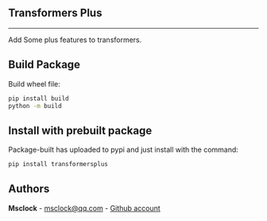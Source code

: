 ## Transformers Plus
---
Add Some plus features to transformers.

## Build Package
Build wheel file:
```bash
pip install build
python -m build
```

## Install with prebuilt package
Package-built has uploaded to pypi and just install with the command:
```bash
pip install transformersplus
```

## Authors
**Msclock** - msclock@qq.com  - [Github account](https://github.com/msclock)